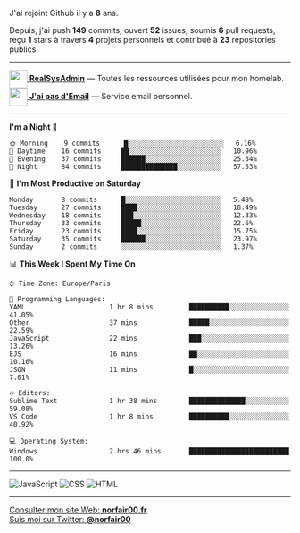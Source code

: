 J'ai rejoint Github il y a **8** ans.

Depuis, j'ai push **149** commits, ouvert **52** issues, soumis **6** pull requests, reçu **1** stars à travers **4** projets personnels et contribué à **23** repositories publics.

---

[<img src="https://avatars2.githubusercontent.com/u/64165263?s=96&v=4" width="32" height="32" align="center"> **RealSysAdmin**](https://github.com/realsysadmin-icu) — Toutes les ressources utilisées pour mon homelab.  
[<img src="https://avatars1.githubusercontent.com/u/65110091?s=96&v=4" width="32" height="32" align="center"> **J'ai pas d'Email**](https://github.com/jaipasdemail) — Service email personnel.  

---

<!--START_SECTION:waka-->
**I'm a Night 🦉** 

```text
🌞 Morning    9 commits      █░░░░░░░░░░░░░░░░░░░░░░░░   6.16% 
🌆 Daytime    16 commits     ██░░░░░░░░░░░░░░░░░░░░░░░   10.96% 
🌃 Evening    37 commits     ██████░░░░░░░░░░░░░░░░░░░   25.34% 
🌙 Night      84 commits     ██████████████░░░░░░░░░░░   57.53%

```
📅 **I'm Most Productive on Saturday** 

```text
Monday       8 commits      █░░░░░░░░░░░░░░░░░░░░░░░░   5.48% 
Tuesday      27 commits     ████░░░░░░░░░░░░░░░░░░░░░   18.49% 
Wednesday    18 commits     ███░░░░░░░░░░░░░░░░░░░░░░   12.33% 
Thursday     33 commits     █████░░░░░░░░░░░░░░░░░░░░   22.6% 
Friday       23 commits     ████░░░░░░░░░░░░░░░░░░░░░   15.75% 
Saturday     35 commits     ██████░░░░░░░░░░░░░░░░░░░   23.97% 
Sunday       2 commits      ░░░░░░░░░░░░░░░░░░░░░░░░░   1.37%

```


📊 **This Week I Spent My Time On** 

```text
⌚︎ Time Zone: Europe/Paris

💬 Programming Languages: 
YAML                     1 hr 8 mins         ██████████░░░░░░░░░░░░░░░   41.05% 
Other                    37 mins             █████░░░░░░░░░░░░░░░░░░░░   22.59% 
JavaScript               22 mins             ███░░░░░░░░░░░░░░░░░░░░░░   13.26% 
EJS                      16 mins             ██░░░░░░░░░░░░░░░░░░░░░░░   10.16% 
JSON                     11 mins             █░░░░░░░░░░░░░░░░░░░░░░░░   7.01%

🔥 Editors: 
Sublime Text             1 hr 38 mins        ██████████████░░░░░░░░░░░   59.08% 
VS Code                  1 hr 8 mins         ██████████░░░░░░░░░░░░░░░   40.92%

💻 Operating System: 
Windows                  2 hrs 46 mins       █████████████████████████   100.0%

```


<!--END_SECTION:waka-->

---

![JavaScript](https://img.shields.io/static/v1?style=for-the-badge&label=JavaScript&color=555&labelColor=%23f1e05a&message=67.7%25)
![CSS](https://img.shields.io/static/v1?style=for-the-badge&label=CSS&color=555&labelColor=%23563d7c&message=18.8%25)
![HTML](https://img.shields.io/static/v1?style=for-the-badge&label=HTML&color=555&labelColor=%23e34c26&message=13.4%25)

---

[Consulter mon site Web: **norfair00.fr**](https://norfair00.fr/)  
[Suis moi sur Twitter: **@norfair00**](https://twitter.com/norfair00)
